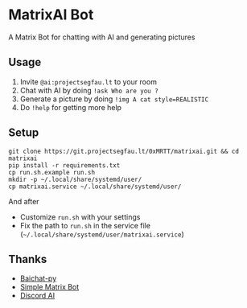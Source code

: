 # MatrixAI Bot

A Matrix Bot for chatting with AI and generating pictures

## Usage

1. Invite `@ai:projectsegfau.lt` to your room
2. Chat with AI by doing `!ask Who are you ?`
3. Generate a picture by doing `!img A cat style=REALISTIC`
4. Do `!help` for getting more help

## Setup

``` shell
git clone https://git.projectsegfau.lt/0xMRTT/matrixai.git && cd matrixai
pip install -r requirements.txt
cp run.sh.example run.sh
mkdir -p ~/.local/share/systemd/user/
cp matrixai.service ~/.local/share/systemd/user/
```

And after 

- Customize `run.sh` with your settings
- Fix the path to `run.sh` in the service file (`~/.local/share/systemd/user/matrixai.service`)

## Thanks

- [Baichat-py](https://bavarder.codeberg.page/code/baichat)
- [Simple Matrix Bot](https://simple-matrix-bot-lib.readthedocs.io/en/latest/examples.html)
- [Discord AI](https://github.com/mishalhossin/Discord-AI-Chatbot/tree/main)